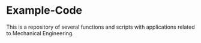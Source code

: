 # Example-Code

This is a repository of several functions and scripts with applications related to Mechanical Engineering. 
